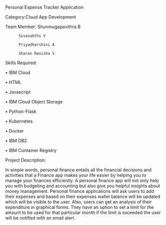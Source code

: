 Personal Expense Tracker Application

Category:Cloud App Development

Team Member:
          Shunmugapavithra B
          
          Sivasakthi V
          
          Priyadharshini A
          
          Sharon Renisha S
          
Skills Required:

  •	IBM Cloud
  
  •	HTML
  
  •	Javascript
  
  •	IBM Cloud Object Storage
  
  •	Python-Flask
  
  •	Kubernetes
  
  •	Docker
  
  •	IBM DB2
  
  •	IBM Container Registry
  
Project Description:

In simple words, personal finance entails all the financial decisions and activities that a Finance app makes your life easier by helping you to manage your finances efficiently. A personal finance app will not only help you with budgeting and accounting but also give you helpful insights about money management.
Personal finance applications will ask users to add their expenses and based on their expenses wallet balance will be updated which will be visible to the user. Also, users can get an analysis of their expenditure in graphical forms. They have an option to set a limit for the amount to be used for that particular month if the limit is exceeded the user will be notified with an email alert.



